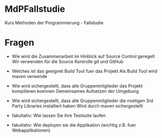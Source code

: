 MdPFallstudie
=============

Kurs Methoden der Programmierung - Fallstudie

Fragen
======
* Wie wird die Zusammenarbeit im Hinblick auf Source Control geregelt
Wir verwenden für die Source Kontrolle git und GitHub

* Welches ist das geeignet Build Tool fuer das Projekt
Als Build Tool wird maven verwende

* Wie wird sichergestellt, dass alle Gruppenmitglieder das Projekt kompilieren koennen
Gemeinsames Aufsetzen der Umgebung

* Wie wird sichergestellt, dass alle Gruppenmitglieder die noetigen 3rd Party Libraries installiert haben
Wird durch maven sichergestellt

* fakultativ: Wie lassen Sie ihre Testsuite laufen
* fakultativ: Wie deployen sie die Applikation (wichtig z.B. fuer Webapplikationen)


